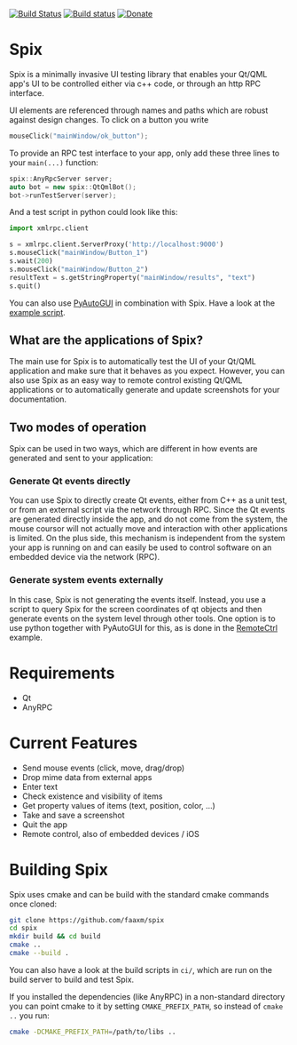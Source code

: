 [![Build Status](https://www.travis-ci.org/faaxm/spix.svg?branch=master)](https://www.travis-ci.org/faaxm/spix)
[![Build status](https://ci.appveyor.com/api/projects/status/9f5m2ya9uu9ddxnp?svg=true)](https://ci.appveyor.com/project/faaxm/spix)
[![Donate](https://img.shields.io/badge/donate-paypal-blue.svg)](https://www.paypal.me/faaxm)

# Spix
Spix is a minimally invasive UI testing library that enables your
Qt/QML app's UI to be controlled either via c++ code, or through an http RPC
interface.

UI elements are referenced through names and paths which are robust against
design changes. To click on a button you write
```cpp
mouseClick("mainWindow/ok_button");
```

To provide an RPC test interface to your app,
only add these three lines to your `main(...)` function:
```cpp
spix::AnyRpcServer server;
auto bot = new spix::QtQmlBot();
bot->runTestServer(server);
```

And a test script in python could look like this:
```python
import xmlrpc.client

s = xmlrpc.client.ServerProxy('http://localhost:9000')
s.mouseClick("mainWindow/Button_1")
s.wait(200)
s.mouseClick("mainWindow/Button_2")
resultText = s.getStringProperty("mainWindow/results", "text")
s.quit()
```

You can also use [PyAutoGUI](https://pyautogui.readthedocs.io) in combination with
Spix. Have a look at the [example script](examples/RemoteCtrl/script/autogui.py).

## What are the applications of Spix?
The main use for Spix is to automatically test the UI of your Qt/QML application
and make sure that it behaves as you expect. However, you can also use Spix as
an easy way to remote control existing Qt/QML applications or to automatically
generate and update screenshots for your documentation.

## Two modes of operation
Spix can be used in two ways, which are different in how events are generated and sent
to your application:

### Generate Qt events directly
You can use Spix to directly create Qt events, either from C++ as a unit test, or from
an external script via the network through RPC. Since the Qt events are generated directly inside the
app, and do not come from the system, the mouse coursor will not actually move and interaction
with other applications is limited. On the plus side, this mechanism is independent from
the system your app is running on and can easily be used to control software on an embedded
device via the network (RPC).

### Generate system events externally
In this case, Spix is not generating the events itself. Instead, you use a script to query
Spix for the screen coordinates of qt objects and then generate events on the system level
through other tools. One option is to use python together with PyAutoGUI for this, as is
done in the [RemoteCtrl](examples/RemoteCtrl) example.

# Requirements
* Qt
* AnyRPC

# Current Features
* Send mouse events (click, move, drag/drop)
* Drop mime data from external apps
* Enter text
* Check existence and visibility of items
* Get property values of items (text, position, color, ...)
* Take and save a screenshot
* Quit the app
* Remote control, also of embedded devices / iOS

# Building Spix
Spix uses cmake and can be build with the standard cmake commands once cloned:
```sh
git clone https://github.com/faaxm/spix
cd spix
mkdir build && cd build
cmake ..
cmake --build .
```
You can also have a look at the build scripts in `ci/`, which are run on the
build server to build and test Spix.

If you installed the dependencies (like AnyRPC) in a non-standard directory
you can point cmake to it by setting `CMAKE_PREFIX_PATH`, so
instead of `cmake ..` you run:
```sh
cmake -DCMAKE_PREFIX_PATH=/path/to/libs ..
```

